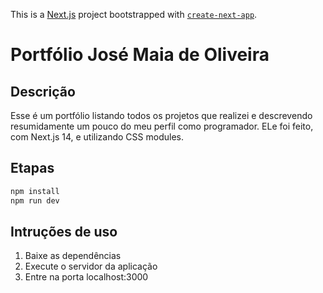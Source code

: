 This is a [Next.js](https://nextjs.org/) project bootstrapped with [`create-next-app`](https://github.com/vercel/next.js/tree/canary/packages/create-next-app).

# Portfólio José Maia de Oliveira 

## Descrição 
Esse é um portfólio listando todos os projetos que realizei e descrevendo resumidamente um pouco do meu perfil como programador. ELe foi feito, com Next.js 14, e utilizando CSS modules.  

## Etapas

```bash
npm install
npm run dev
```

## Intruções de uso

1. Baixe as dependências
2. Execute o servidor da aplicação
3. Entre na porta localhost:3000
